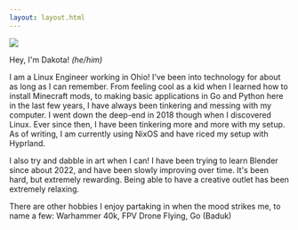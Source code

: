 ```yaml
---
layout: layout.html
---
```


<img src="/static/imgs/orb_pondering.gif">

Hey, I'm Dakota! *(he/him)*

I am a Linux Engineer working in Ohio! I've been into technology for about as long as I can remember. From feeling cool as a kid when I learned how to install Minecraft mods, to making basic applications in Go and Python here in the last few years, I have always been tinkering and messing with my computer. I went down the deep-end in 2018 though when I discovered Linux. Ever since then, I have been tinkering more and more with my setup. As of writing, I am currently using NixOS and have riced my setup with Hyprland.

I also try and dabble in art when I can! I have been trying to learn Blender since about 2022, and have been slowly improving over time.  It's been hard, but extremely rewarding. Being able to have a creative outlet has been extremely relaxing.

There are other hobbies I enjoy partaking in when the mood strikes me, to name a few: Warhammer 40k, FPV Drone Flying, Go (Baduk)
